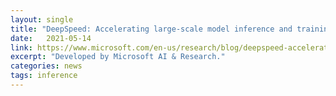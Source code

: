 ```yaml
---
layout: single
title: "DeepSpeed: Accelerating large-scale model inference and training via system optimizations and compression"
date:   2021-05-14
link: https://www.microsoft.com/en-us/research/blog/deepspeed-accelerating-large-scale-model-inference-and-training-via-system-optimizations-and-compression/
excerpt: "Developed by Microsoft AI & Research."
categories: news
tags: inference
---
```

